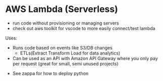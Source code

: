 # AWS Lambda (Serverless)

- run code without provisioning or managing servers
- check out aws toolkit for vscode to more easily connect/test lambda

Uses:

- Runs code based on events like S3/DB changes
  - ETLs(Extract Transform Load for data analytics)
- Can be used as an API with Amazon API Gateway where you only pay per request (great for small, semi unused projects)

* See zappa for how to deploy python

